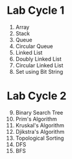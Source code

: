 # Lab Cycle 1
1. Array
2. Stack
3. Queue
4. Circular Queue
5. Linked List
6. Doubly Linked List
7. Circular Linked List
8. Set using Bit String
# Lab Cycle 2
9. Binary Search Tree
10. Prim's Algorithm
11. Kruskal's Algorithm
12. Djikstra's Algorithm
13. Topological Sorting
14. DFS
15. BFS
